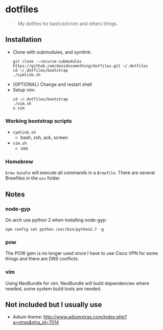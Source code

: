 # dotfiles

> My dotfiles for bash/zsh/vim and others things.

## Installation

* Clone with submodules, and symlink:
    ```
    git clone --recurse-submodules https://github.com/davidosomething/dotfiles.git ~/.dotfiles
    cd ~/.dotfiles/bootstrap
    ./symlink.sh
    ```
* (OPTIONAL) Change and restart shell
* Setup vim:
    ```
    cd ~/.dotfiles/bootstrap
    ./vim.sh
    u vim
    ```

### Working bootstrap scripts

* `symlink.sh`
    * bash, zsh, ack, screen
* `vim.sh`
    * vim

### Homebrew

`brew bundle` will execute all commands in a `Brewfile`. There are several
Brewfiles in the `osx` folder.

## Notes

### node-gyp

On arch use python 2 when installing node-gyp:
```
npm config set python /usr/bin/python2.7 -g
```

### pow

The POW gem is no longer used since I have to use Cisco VPN for some things and
there are DNS conflicts.

### vim

Using NeoBundle for vim. NeoBundle will build dependencies where needed, some
system build tools are needed.

## Not included but I usually use

* Adium theme: http://www.adiumxtras.com/index.php?a=xtras&xtra_id=7014


